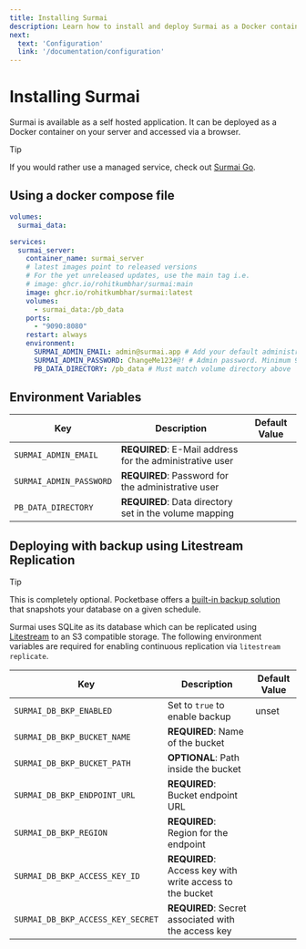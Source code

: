 ```yaml
---
title: Installing Surmai
description: Learn how to install and deploy Surmai as a Docker container
next:
  text: 'Configuration'
  link: '/documentation/configuration'
---
```


# Installing Surmai

Surmai is available as a self hosted application. It can be deployed as a Docker container on your
server and accessed via a browser.

> [!TIP]
> If you would rather use a managed service, check out [Surmai Go](/documentation/surmai-go).


## Using a docker compose file

```yaml
volumes:
  surmai_data:

services:
  surmai_server:
    container_name: surmai_server
    # latest images point to released versions
    # For the yet unreleased updates, use the main tag i.e.
    # image: ghcr.io/rohitkumbhar/surmai:main
    image: ghcr.io/rohitkumbhar/surmai:latest
    volumes:
      - surmai_data:/pb_data
    ports:
      - "9090:8080"
    restart: always
    environment:
      SURMAI_ADMIN_EMAIL: admin@surmai.app # Add your default administrator email
      SURMAI_ADMIN_PASSWORD: ChangeMe123#@! # Admin password. Minimum 9 characters with mixed case, numbers, and special characters
      PB_DATA_DIRECTORY: /pb_data # Must match volume directory above
```

## Environment Variables

| Key                     | Description                                              | Default Value |
|-------------------------|----------------------------------------------------------|---------------|
| `SURMAI_ADMIN_EMAIL`    | **REQUIRED**: E-Mail address for the administrative user |               |
| `SURMAI_ADMIN_PASSWORD` | **REQUIRED**: Password for the administrative user       |               |
| `PB_DATA_DIRECTORY`     | **REQUIRED**: Data directory set in the volume mapping   |               |

## Deploying with backup using Litestream Replication

> [!TIP]
> This is completely optional. Pocketbase offers
> a [built-in backup solution](https://pocketbase.io/docs/going-to-production/#backup-and-restore) that snapshots your
> database on a given schedule.

Surmai uses SQLite as its database which can be replicated using [Litestream](https://litestream.io/) to an S3
compatible storage. The following environment variables are required for enabling continuous replication via
`litestream replicate`.

| Key                               | Description                                              | Default Value |
|-----------------------------------|----------------------------------------------------------|---------------|
| `SURMAI_DB_BKP_ENABLED`           | Set to `true` to enable backup                           | unset         |
| `SURMAI_DB_BKP_BUCKET_NAME`       | **REQUIRED**: Name of the bucket                         |               |
| `SURMAI_DB_BKP_BUCKET_PATH`       | **OPTIONAL**: Path inside the bucket                     |               |
| `SURMAI_DB_BKP_ENDPOINT_URL`      | **REQUIRED**: Bucket endpoint URL                        |               |
| `SURMAI_DB_BKP_REGION`            | **REQUIRED**: Region for the endpoint                    |               |
| `SURMAI_DB_BKP_ACCESS_KEY_ID`     | **REQUIRED**: Access key with write access to the bucket |               |
| `SURMAI_DB_BKP_ACCESS_KEY_SECRET` | **REQUIRED**: Secret associated with the access key      |               |
